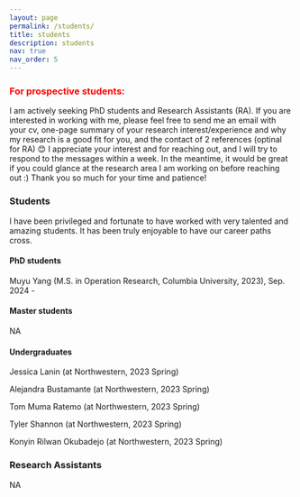 ```yaml
---
layout: page
permalink: /students/
title: students
description: students
nav: true
nav_order: 5
---
```




### <span style='color: red;'>For prospective students:</span> 

I am actively seeking PhD students and Research Assistants (RA). If you are interested in working with me, please feel free to send me an email with your cv, one-page summary of your research interest/experience and why my research is a good fit for you, and the contact of 2 references (optinal for RA) :blush: I appreciate your interest and for reaching out, and I will try to respond to the messages within a week. In the meantime, it would be great if you could glance at the research area I am working on before reaching out :) Thank you so much for your time and patience! 

### Students

I have been privileged and fortunate to have worked with very talented and amazing students. It has been truly enjoyable to have our career paths cross.

#### PhD students

Muyu Yang (M.S. in Operation Research, Columbia University, 2023), Sep. 2024 - 

#### Master students 

NA

#### Undergraduates 

Jessica Lanin (at Northwestern, 2023 Spring)

Alejandra Bustamante (at Northwestern, 2023 Spring)

Tom Muma Ratemo (at Northwestern, 2023 Spring)

Tyler Shannon (at Northwestern, 2023 Spring)

Konyin Rilwan Okubadejo (at Northwestern, 2023 Spring)

### Research Assistants 

NA

